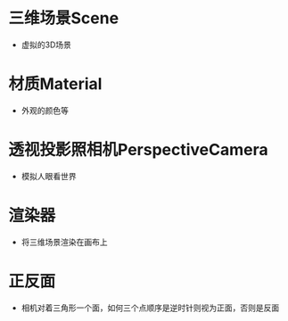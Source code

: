 # 三维场景Scene
- 虚拟的3D场景
# 材质Material
- 外观的颜色等
# 透视投影照相机PerspectiveCamera
- 模拟人眼看世界
# 渲染器
- 将三维场景渲染在画布上
# 正反面
- 相机对着三角形一个面，如何三个点顺序是逆时针则视为正面，否则是反面